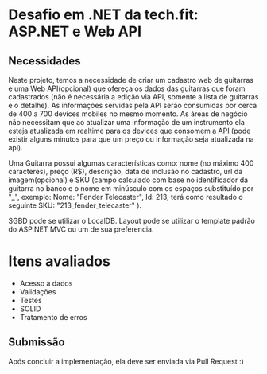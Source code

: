 # Desafio em .NET da tech.fit: ASP.NET e Web API

## Necessidades

Neste projeto, temos a necessidade de criar um cadastro web de guitarras e uma Web API(opcional) que ofereça os dados das guitarras que foram cadastrados (não é necessária a edição via API, somente a lista de guitarras e o detalhe). As informações servidas pela API serão consumidas por cerca de 400 a 700 devices mobiles no mesmo momento. As áreas de negócio não necessitam que ao atualizar uma informação de um instrumento ela esteja atualizada em realtime para os devices que consomem a API (pode existir alguns minutos para que um preço ou informação seja atualizada na api).

Uma Guitarra possui algumas características como: nome (no máximo 400 caracteres), preço (R$), descrição, data de inclusão no cadastro, url da imagem(opcional) e SKU (campo calculado com base no identificador da guitarra no banco e o nome em minúsculo com os espaços substituído por "_", exemplo: Nome: "Fender Telecaster", Id: 213, terá como resultado o seguinte SKU: "213_fender_telecaster" ).

SGBD pode se utilizar o LocalDB.
Layout pode se utilizar o template padrão do ASP.NET MVC ou um de sua preferencia.

# Itens avaliados #

* Acesso a dados
* Validações
* Testes
* SOLID
* Tratamento de erros

## Submissão

Após concluir a implementação, ela deve ser enviada via Pull Request :)
